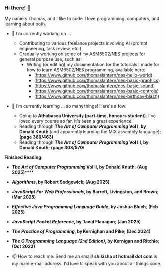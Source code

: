 ### Hi there! 👋

My name's Thomas, and I like to code. I love programming, computers, and learning about both.

- 🔭 I’m currently working on ...
  - Contributing to various freelance projects involving AI (prompt engineering, task review, etc.)
  - Gradually working on some of my ASM6502/NES projects for general purpose use, such as:
    - Writing (or editing) my documentation for the tutorials I made for how to learn ASM6502/NES programming, available here:
      - (https://www.github.com/thomaslantern/nes-hello-world)
      - (https://www.github.com/thomaslantern/nes-basic-graphics)
      - (https://www.github.com/thomaslantern/nes-basic-sound)
      - (https://www.github.com/thomaslantern/nes-basic-controls)
      - (https://www.github.com/thomaslantern/nes-birthday-blast))
          

- 🌱 I’m currently learning ... so many things! Here's a few:
  - Going to **Athabasca University (part-time, honours student)**. I've loved every course so far. It's been a great experience!
  - Reading through **_The Art of Computer Programming_ Vol I, by Donald Knuth** (and apparently learning the MIX assembly language); **(page 366/463)**
  - Reading through **_The Art of Computer Programming_ Vol III, by Donald Knuth**; **(page 308/570)**

**Finished Reading:**
  - **_The Art of Computer Programming_ Vol II, by Donald Knuth**; **(Aug 2025)******
  - **_Algorithms_, by Robert Sedgewick**; **(Aug 2025)**
  - **_JavaScript For Web Professionals_, by Barrett, Livingston, and Brown**; **(Mar 2025)**
  - **_Effective Java Programming Language Guide_, by Joshua Bloch**; **(Feb 2025)**
  - **_JavaScript Pocket Reference_, by David Flanagan**; **(Jan 2025)**
  - **_The Practice of Programming_, by Kernighan and Pike**; **(Dec 2024)**
  - **_The C Programming Language (2nd Edition)_, by Kernigan and Ritchie**; **(Oct 2023)**
  

- 📫 How to reach me: Send me an email! **shikisha at hotmail dot com** is my main e-mail address. I'd love to speak with you about all things code.

<!--
**thomaslantern/thomaslantern** is a ✨ _special_ ✨ repository because its `README.md` (this file) appears on your GitHub profile.

Here are some ideas to get you started:


- 👯 I’m looking to collaborate on ...
- 🤔 I’m looking for help with ...
- 💬 Ask me about ...
- ⚡ Fun fact: ...
-->
